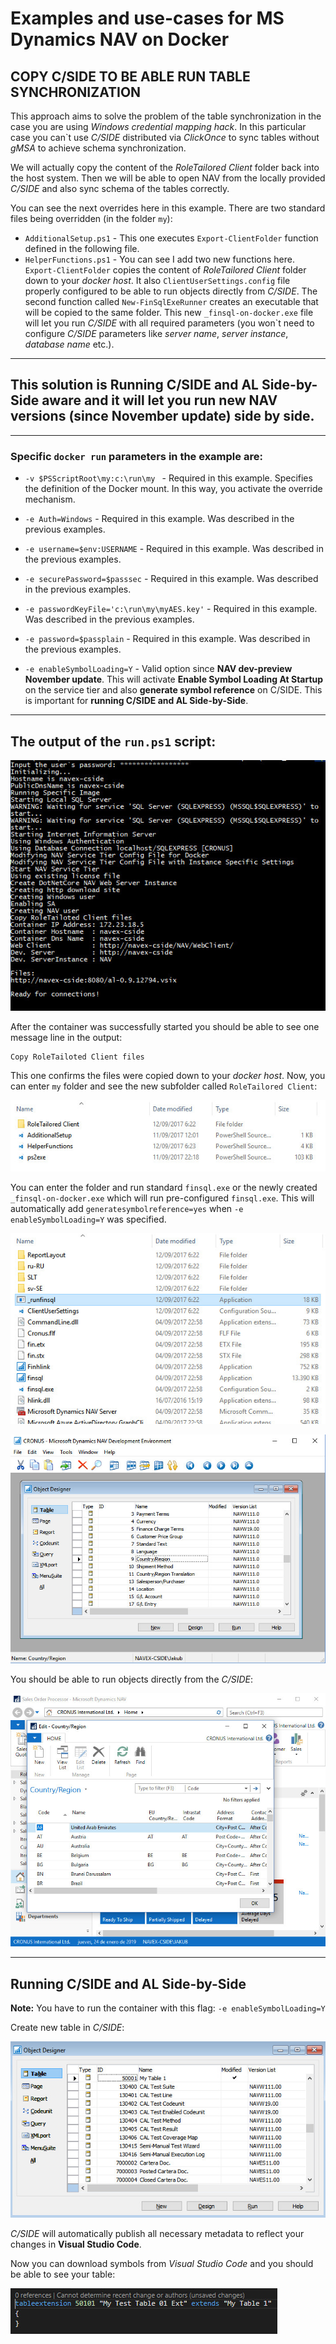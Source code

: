 # Examples and use-cases for MS Dynamics NAV on Docker

## COPY C/SIDE TO BE ABLE RUN TABLE SYNCHRONIZATION

This approach aims to solve the problem of the table synchronization in the case you are using *Windows credential mapping hack*. In this particular case you can\`t use *C/SIDE* distributed via *ClickOnce* to sync tables without *gMSA* to achieve schema synchronization.

We will actually copy the content of the *RoleTailored Client* folder back into the host system. Then we will be able to open NAV from the locally provided *C/SIDE* and also sync schema of the tables correctly.

You can see the next overrides here in this example. There are two standard files being overridden (in the folder `my`):
- `AdditionalSetup.ps1` - This one executes `Export-ClientFolder` function defined in the following file.
- `HelperFunctions.ps1` - You can see I add two new functions here. `Export-ClientFolder` copies the content of *RoleTailored Client* folder down to your *docker host*. It also `ClientUserSettings.config` file properly configured to be able to run objects directly from *C/SIDE*. The second function called `New-FinSqlExeRunner` creates an executable that will be copied to the same folder. This new `_finsql-on-docker.exe` file will let you run *C/SIDE* with all required parameters (you won\`t need to configure *C/SIDE* parameters like *server name*, *server instance*, *database name* etc.).

---
## This solution is **Running C/SIDE and AL Side-by-Side** aware and it will let you run new NAV versions (since November update) side by side.
---
### Specific `docker run` parameters in the example are:

- `-v $PSScriptRoot\my:c:\run\my ` - Required in this example. Specifies the definition of the Docker mount. In this way, you activate the override mechanism.

- `-e Auth=Windows` - Required in this example. Was described in the previous examples.

- `-e username=$env:USERNAME` - Required in this example. Was described in the previous examples.

- `-e securePassword=$passsec` - Required in this example. Was described in the previous examples.

- `-e passwordKeyFile='c:\run\my\myAES.key'` - Required in this example. Was described in the previous examples.

- `-e password=$passplain` - Required in this example. Was described in the previous examples.

- `-e enableSymbolLoading=Y` - Valid option since **NAV dev-preview November update**. This will activate **Enable Symbol Loading At Startup** on the service tier and also **generate symbol reference** on C/SIDE. This is important for **running C/SIDE and AL Side-by-Side**.

---

## The output of the `run.ps1` script:

![](../media/local_cside_containerStarted.jpg)

After the container was successfully started you should be able to see one message line in the output:
```
Copy RoleTailoted Client files
```
This one confirms the files were copied down to your *docker host*. Now, you can enter `my` folder and see the new subfolder called `RoleTailored Client`:

![](../media/local_cside_myFolderContent.jpg)

You can enter the folder and run standard `finsql.exe` or the newly created `_finsql-on-docker.exe` which will run pre-configured `finsql.exe`. This will automatically add `generatesymbolreference=yes` when `-e enableSymbolLoading=Y` was specified.

![](../media/local_cside_rtcFolderContent.jpg)

![](../media/local_cside_runningCside.jpg)

You should be able to run objects directly from the *C/SIDE*:

![](../media/local_cside_runningRtc.jpg)

---
## Running C/SIDE and AL Side-by-Side

**Note:**
    You have to run the container with this flag: `-e enableSymbolLoading=Y`

Create new table in *C/SIDE*:

![](../media/local_cside_myTableCSIDE.jpg)

*C/SIDE* will automatically publish all necessary metadata to reflect your changes in **Visual Studio Code**.

Now you can download symbols from *Visual Studio Code* and you should be able to see your table:

![](../media/local_cside_myTableExtension.jpg)